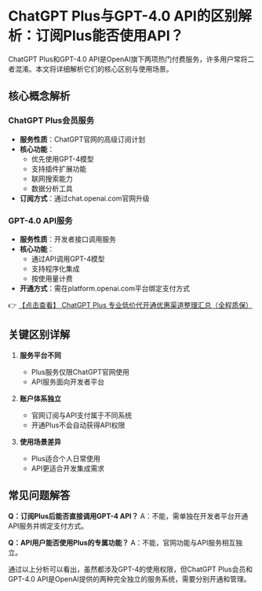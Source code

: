 # ChatGPT Plus与GPT-4.0 API的区别解析：订阅Plus能否使用API？

ChatGPT Plus和GPT-4.0 API是OpenAI旗下两项热门付费服务，许多用户常将二者混淆。本文将详细解析它们的核心区别与使用场景。

## 核心概念解析

### ChatGPT Plus会员服务
- **服务性质**：ChatGPT官网的高级订阅计划
- **核心功能**：
  - 优先使用GPT-4模型
  - 支持插件扩展功能
  - 联网搜索能力
  - 数据分析工具
- **订阅方式**：通过chat.openai.com官网升级

### GPT-4.0 API服务
- **服务性质**：开发者接口调用服务
- **核心功能**：
  - 通过API调用GPT-4模型
  - 支持程序化集成
  - 按使用量计费
- **开通方式**：需在platform.openai.com平台绑定支付方式

👉 [【点击查看】 ChatGPT Plus 专业低价代开通优惠渠道整理汇总（全程质保）](https://bit.ly/DaiKai)

## 关键区别详解

1. **服务平台不同**
   - Plus服务仅限ChatGPT官网使用
   - API服务面向开发者平台

2. **账户体系独立**
   - 官网订阅与API支付属于不同系统
   - 开通Plus不会自动获得API权限

3. **使用场景差异**
   - Plus适合个人日常使用
   - API更适合开发集成需求

## 常见问题解答

**Q：订阅Plus后能否直接调用GPT-4 API？**
A：不能，需单独在开发者平台开通API服务并绑定支付方式。

**Q：API用户能否使用Plus的专属功能？**
A：不能，官网功能与API服务相互独立。

通过以上分析可以看出，虽然都涉及GPT-4的使用权限，但ChatGPT Plus会员和GPT-4.0 API是OpenAI提供的两种完全独立的服务系统，需要分别开通和管理。